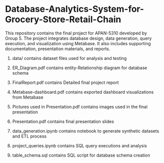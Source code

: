 # Database-Analytics-System-for-Grocery-Store-Retail-Chain

This repository contains the final project for APAN-5310 developed by Group 5. The project integrates database design, data generation, query execution, and visualization using Metabase. It also includes supporting documentation, presentation materials, and reports.

1. data/ contains dataset files used for analysis and testing

2. ER_Diagram.pdf contains entity-Relationship diagram for database schema

3. FinalReport.pdf contains Detailed final project report

4. Metabase-dashboard.pdf contains exported dashboard visualizations from Metabase

5. Pictures used in Presentation.pdf contains images used in the final presentation

6. Presentation.pdf contains final presentation slides

7. data_generation.ipynb contains notebook to generate synthetic datasets and ETL process

8. project_queries.ipynb contains SQL query executions and analysis

9. table_schema.sql contains SQL script for database schema creation
